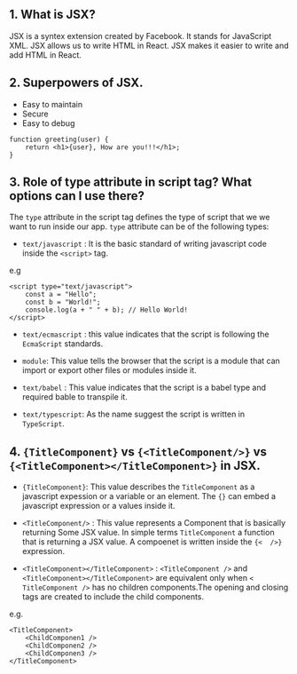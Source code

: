 ## 1. What is JSX?

JSX is a syntex extension created by Facebook. It stands for JavaScript XML. JSX allows us to write HTML in React. JSX makes it easier to write and add HTML in React.

## 2. Superpowers of JSX.

- Easy to maintain
- Secure
- Easy to debug

```
function greeting(user) {
    return <h1>{user}, How are you!!!</h1>;
}
```

## 3. Role of type attribute in script tag? What options can I use there?

The `type` attribute in the script tag defines the type of script that we we want to run inside our app.
`type` attribute can be of the following types:

- `text/javascript` : It is the basic standard of writing javascript code inside the `<script>` tag.

e.g

```
<script type="text/javascript">
    const a = "Hello";
    const b = "World!";
    console.log(a + " " + b); // Hello World!
</script>
```

- `text/ecmascript` : this value indicates that the script is following the `EcmaScript` standards.

- `module`: This value tells the browser that the script is a module that can import or export other files or modules inside it.

- `text/babel` : This value indicates that the script is a babel type and required bable to transpile it.

- `text/typescript`: As the name suggest the script is written in `TypeScript`.

## 4. `{TitleComponent}` vs `{<TitleComponent/>}` vs `{<TitleComponent></TitleComponent>}` in JSX.

- `{TitleComponent}`: This value describes the `TitleComponent` as a javascript expession or a variable or an element.
The `{}` can embed a javascript expression or a values inside it.

- `<TitleComponent/>` : This value represents a Component that is basically returning Some JSX value. In simple terms `TitleComponent` a function that is returning a JSX value.
A compoenet is written inside the `{<  />}` expression.

- `<TitleComponent></TitleComponent>` :  `<TitleComponent />` and `<TitleComponent></TitleComponent>` are equivalent only when `< TitleComponent />` has no children components.The opening and closing tags are created to include the child components.

e.g.

```
<TitleComponent>
    <ChildComponen1 />
    <ChildComponen2 />
    <ChildComponen3 />
</TitleComponent>